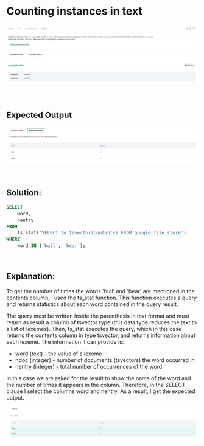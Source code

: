 # Counting instances in text

<div id="header" align="center">
  <img src="https://github.com/MartaCasdelg/StrataScratch-SQL-Challenges/blob/main/Hard/Images/counting_instances_in_text_1.png" />
</div>

&nbsp;

## Expected Output

<div id="header" align="center">
  <img src="https://github.com/MartaCasdelg/StrataScratch-SQL-Challenges/blob/main/Hard/Images/counting_instances_in_text_2.png" />
</div>

&nbsp;


## Solution:

```sql
SELECT
    word,
    nentry
FROM
    ts_stat('SELECT to_tsvector(contents) FROM google_file_store')
WHERE
    word IN ('bull', 'bear');
```
&nbsp;

## Explanation:

To get the number of times the words 'bull' and 'bear' are mentioned in the contents column, I used the ts_stat function. This function executes a query and returns statistics about each word contained in the query result. 

The query must be written inside the parenthesis in text format and must return as result a column of tsvector type (this data type reduces the text to a list of lexemes). Then, ts_stat executes the query, which in this case returns the contents column in type tsvector, and returns information about each lexeme. The information it can provide is:

* word (text) - the value of a lexeme
* ndoc (integer) - number of documents (tsvectors) the word occurred in
* nentry (integer) - total number of occurrences of the word

In this case we are asked for the result to show the name of the word and the number of times it appears in the column. Therefore, in the SELECT clause I select the columns word and nentry. As a result, I get the expected output.


<div id="header" align="center">
  <img src="https://github.com/MartaCasdelg/StrataScratch-SQL-Challenges/blob/main/Hard/Images/counting_instances_in_text_output.png" />
</div>